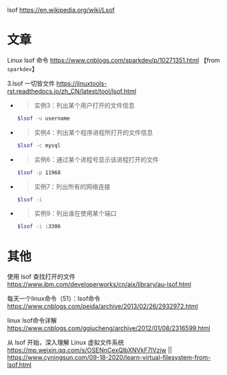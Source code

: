 
lsof https://en.wikipedia.org/wiki/Lsof

# 文章

Linux lsof 命令 https://www.cnblogs.com/sparkdev/p/10271351.html  【from `sparkdev`】

3.lsof 一切皆文件 https://linuxtools-rst.readthedocs.io/zh_CN/latest/tool/lsof.html
- > 实例3：列出某个用户打开的文件信息
  ```sh
  $lsof -u username
  ```
- > 实例4：列出某个程序进程所打开的文件信息
  ```sh
  $lsof -c mysql
  ```
- > 实例6：通过某个进程号显示该进程打开的文件
  ```sh
  $lsof -p 11968
  ```
- > 实例7：列出所有的网络连接
  ```sh
  $lsof -i
  ```
- > 实例9：列出谁在使用某个端口
  ```sh
  $lsof -i :3306
  ```

# 其他

使用 lsof 查找打开的文件 https://www.ibm.com/developerworks/cn/aix/library/au-lsof.html

每天一个linux命令（51）：lsof命令 https://www.cnblogs.com/peida/archive/2013/02/26/2932972.html

linux lsof命令详解 https://www.cnblogs.com/ggjucheng/archive/2012/01/08/2316599.html

从 lsof 开始，深入理解 Linux 虚拟文件系统 https://mp.weixin.qq.com/s/OSENnCexQlbXNVkF7lVzjw || https://www.cyningsun.com/09-18-2020/learn-virtual-filesystem-from-lsof.html
